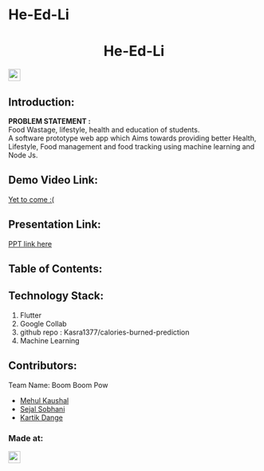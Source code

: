 # He-Ed-Li

<h1 align="center">He-Ed-Li</h1>
<p align="center">
</p>

<a href="https://hack36.com"> <img src="https://cutt.ly/BuiltAtHack36" height=24px> </a>


## Introduction:
  <b>PROBLEM STATEMENT :</b><br>
    Food Wastage, lifestyle, health and education of students.<br>
  A software prototype web app which Aims towards providing better Health, Lifestyle, Food management and food tracking using machine learning and Node Js.
  
## Demo Video Link:
  <a href="">Yet to come :(</a>
  
## Presentation Link:
  <a href="https://docs.google.com/presentation/d/1QSYyj56OpAC_aOh38Dn_XtelN_X7SMCuw2fSLKM43fo/edit?usp=sharing"> PPT link here </a>
  
  
## Table of Contents:

## Technology Stack:
  1) Flutter
  2) Google Collab
  3) github repo : Kasra1377/calories-burned-prediction
  4) Machine Learning
  

## Contributors:

Team Name: Boom Boom Pow

* [Mehul Kaushal](https://github.com/Destroyer4114)
* [Sejal Sobhani](https://github.com/sejal-sket)
* [Kartik Dange](https://github.com/kartik83789)


### Made at:
<a href="https://hack36.com"> <img src="https://cutt.ly/BuiltAtHack36" height=24px> </a>
